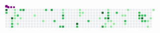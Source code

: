 <html>
    <body>
        <svg viewBox="-16 -32 880 192" width="880" height="192" xmlns="http://www.w3.org/2000/svg">
            <desc>Generated with https://github.com/Platane/snk</desc>
            <style>
                @keyframes c0 {
                    97.2% {
                        fill: var(--c4);
                    }
                    97.22%,
                    to {
                        fill: var(--ce);
                    }
                }
                @keyframes c1 {
                    61.27% {
                        fill: var(--c2);
                    }
                    61.29%,
                    to {
                        fill: var(--ce);
                    }
                }
                @keyframes c2 {
                    95.81% {
                        fill: var(--c4);
                    }
                    95.83%,
                    to {
                        fill: var(--ce);
                    }
                }
                @keyframes c3 {
                    4.73% {
                        fill: var(--c1);
                    }
                    4.75%,
                    to {
                        fill: var(--ce);
                    }
                }
                @keyframes c4 {
                    62.94% {
                        fill: var(--c2);
                    }
                    62.96%,
                    to {
                        fill: var(--ce);
                    }
                }
                @keyframes c5 {
                    63.22% {
                        fill: var(--c2);
                    }
                    63.24%,
                    to {
                        fill: var(--ce);
                    }
                }
                @keyframes c6 {
                    1.66% {
                        fill: var(--c1);
                    }
                    1.68%,
                    to {
                        fill: var(--ce);
                    }
                }
                @keyframes c7 {
                    1.94% {
                        fill: var(--c1);
                    }
                    1.96%,
                    to {
                        fill: var(--ce);
                    }
                }
                @keyframes c8 {
                    2.22% {
                        fill: var(--c1);
                    }
                    2.24%,
                    to {
                        fill: var(--ce);
                    }
                }
                @keyframes c9 {
                    2.5% {
                        fill: var(--c1);
                    }
                    2.52%,
                    to {
                        fill: var(--ce);
                    }
                }
                @keyframes ca {
                    59.88% {
                        fill: var(--c2);
                    }
                    59.9%,
                    to {
                        fill: var(--ce);
                    }
                }
                @keyframes cb {
                    3.89% {
                        fill: var(--c1);
                    }
                    3.91%,
                    to {
                        fill: var(--ce);
                    }
                }
                @keyframes cc {
                    59.04% {
                        fill: var(--c2);
                    }
                    59.06%,
                    to {
                        fill: var(--ce);
                    }
                }
                @keyframes cd {
                    3.05% {
                        fill: var(--c1);
                    }
                    3.07%,
                    to {
                        fill: var(--ce);
                    }
                }
                @keyframes ce {
                    66.01% {
                        fill: var(--c3);
                    }
                    66.03%,
                    to {
                        fill: var(--ce);
                    }
                }
                @keyframes cf {
                    8.63% {
                        fill: var(--c1);
                    }
                    8.65%,
                    to {
                        fill: var(--ce);
                    }
                }
                @keyframes cg {
                    10.02% {
                        fill: var(--c1);
                    }
                    10.04%,
                    to {
                        fill: var(--ce);
                    }
                }
                @keyframes ch {
                    55.98% {
                        fill: var(--c2);
                    }
                    56%,
                    to {
                        fill: var(--ce);
                    }
                }
                @keyframes ci {
                    68.79% {
                        fill: var(--c3);
                    }
                    68.81%,
                    to {
                        fill: var(--ce);
                    }
                }
                @keyframes cj {
                    51.8% {
                        fill: var(--c2);
                    }
                    51.82%,
                    to {
                        fill: var(--ce);
                    }
                }
                @keyframes ck {
                    52.91% {
                        fill: var(--c2);
                    }
                    52.93%,
                    to {
                        fill: var(--ce);
                    }
                }
                @keyframes cl {
                    13.08% {
                        fill: var(--c1);
                    }
                    13.1%,
                    to {
                        fill: var(--ce);
                    }
                }
                @keyframes cm {
                    12.8% {
                        fill: var(--c1);
                    }
                    12.82%,
                    to {
                        fill: var(--ce);
                    }
                }
                @keyframes cn {
                    70.46% {
                        fill: var(--c3);
                    }
                    70.48%,
                    to {
                        fill: var(--ce);
                    }
                }
                @keyframes co {
                    50.69% {
                        fill: var(--c2);
                    }
                    50.71%,
                    to {
                        fill: var(--ce);
                    }
                }
                @keyframes cp {
                    71.58% {
                        fill: var(--c3);
                    }
                    71.6%,
                    to {
                        fill: var(--ce);
                    }
                }
                @keyframes cq {
                    88.85% {
                        fill: var(--c4);
                    }
                    88.87%,
                    to {
                        fill: var(--ce);
                    }
                }
                @keyframes cr {
                    48.46% {
                        fill: var(--c2);
                    }
                    48.48%,
                    to {
                        fill: var(--ce);
                    }
                }
                @keyframes cs {
                    14.75% {
                        fill: var(--c1);
                    }
                    14.77%,
                    to {
                        fill: var(--ce);
                    }
                }
                @keyframes ct {
                    15.03% {
                        fill: var(--c1);
                    }
                    15.05%,
                    to {
                        fill: var(--ce);
                    }
                }
                @keyframes cu {
                    15.87% {
                        fill: var(--c1);
                    }
                    15.89%,
                    to {
                        fill: var(--ce);
                    }
                }
                @keyframes cv {
                    15.31% {
                        fill: var(--c1);
                    }
                    15.33%,
                    to {
                        fill: var(--ce);
                    }
                }
                @keyframes cw {
                    46.79% {
                        fill: var(--c2);
                    }
                    46.81%,
                    to {
                        fill: var(--ce);
                    }
                }
                @keyframes cx {
                    18.1% {
                        fill: var(--c1);
                    }
                    18.12%,
                    to {
                        fill: var(--ce);
                    }
                }
                @keyframes cy {
                    85.23% {
                        fill: var(--c4);
                    }
                    85.25%,
                    to {
                        fill: var(--ce);
                    }
                }
                @keyframes cz {
                    75.48% {
                        fill: var(--c3);
                    }
                    75.5%,
                    to {
                        fill: var(--ce);
                    }
                }
                @keyframes c10 {
                    44.84% {
                        fill: var(--c2);
                    }
                    44.86%,
                    to {
                        fill: var(--ce);
                    }
                }
                @keyframes c11 {
                    21.44% {
                        fill: var(--c1);
                    }
                    21.46%,
                    to {
                        fill: var(--ce);
                    }
                }
                @keyframes c12 {
                    21.16% {
                        fill: var(--c1);
                    }
                    21.18%,
                    to {
                        fill: var(--ce);
                    }
                }
                @keyframes c13 {
                    28.12% {
                        fill: var(--c1);
                    }
                    28.14%,
                    to {
                        fill: var(--ce);
                    }
                }
                @keyframes c14 {
                    44% {
                        fill: var(--c2);
                    }
                    44.02%,
                    to {
                        fill: var(--ce);
                    }
                }
                @keyframes c15 {
                    44.28% {
                        fill: var(--c2);
                    }
                    44.3%,
                    to {
                        fill: var(--ce);
                    }
                }
                @keyframes c16 {
                    84.11% {
                        fill: var(--c4);
                    }
                    84.13%,
                    to {
                        fill: var(--ce);
                    }
                }
                @keyframes c17 {
                    19.21% {
                        fill: var(--c1);
                    }
                    19.23%,
                    to {
                        fill: var(--ce);
                    }
                }
                @keyframes c18 {
                    19.49% {
                        fill: var(--c1);
                    }
                    19.51%,
                    to {
                        fill: var(--ce);
                    }
                }
                @keyframes c19 {
                    20.6% {
                        fill: var(--c1);
                    }
                    20.62%,
                    to {
                        fill: var(--ce);
                    }
                }
                @keyframes c1a {
                    20.05% {
                        fill: var(--c1);
                    }
                    20.07%,
                    to {
                        fill: var(--ce);
                    }
                }
                @keyframes c1b {
                    43.17% {
                        fill: var(--c2);
                    }
                    43.19%,
                    to {
                        fill: var(--ce);
                    }
                }
                @keyframes c1c {
                    25.06% {
                        fill: var(--c1);
                    }
                    25.08%,
                    to {
                        fill: var(--ce);
                    }
                }
                @keyframes c1d {
                    24.78% {
                        fill: var(--c1);
                    }
                    24.8%,
                    to {
                        fill: var(--ce);
                    }
                }
                @keyframes c1e {
                    41.49% {
                        fill: var(--c2);
                    }
                    41.51%,
                    to {
                        fill: var(--ce);
                    }
                }
                @keyframes c1f {
                    23.39% {
                        fill: var(--c1);
                    }
                    23.41%,
                    to {
                        fill: var(--ce);
                    }
                }
                @keyframes c1g {
                    26.17% {
                        fill: var(--c1);
                    }
                    26.19%,
                    to {
                        fill: var(--ce);
                    }
                }
                @keyframes c1h {
                    38.15% {
                        fill: var(--c2);
                    }
                    38.17%,
                    to {
                        fill: var(--ce);
                    }
                }
                @keyframes c1i {
                    80.21% {
                        fill: var(--c3);
                    }
                    80.23%,
                    to {
                        fill: var(--ce);
                    }
                }
                @keyframes c1j {
                    37.04% {
                        fill: var(--c2);
                    }
                    37.06%,
                    to {
                        fill: var(--ce);
                    }
                }
                @keyframes c1k {
                    38.71% {
                        fill: var(--c2);
                    }
                    38.73%,
                    to {
                        fill: var(--ce);
                    }
                }
                @keyframes c1l {
                    80.77% {
                        fill: var(--c4);
                    }
                    80.79%,
                    to {
                        fill: var(--ce);
                    }
                }
                @keyframes c1m {
                    36.48% {
                        fill: var(--c2);
                    }
                    36.5%,
                    to {
                        fill: var(--ce);
                    }
                }
                @keyframes c1n {
                    38.99% {
                        fill: var(--c2);
                    }
                    39.01%,
                    to {
                        fill: var(--ce);
                    }
                }
                @keyframes c1o {
                    36.2% {
                        fill: var(--c2);
                    }
                    36.22%,
                    to {
                        fill: var(--ce);
                    }
                }
                @keyframes c1p {
                    34.81% {
                        fill: var(--c1);
                    }
                    34.83%,
                    to {
                        fill: var(--ce);
                    }
                }
                @keyframes c1q {
                    35.37% {
                        fill: var(--c1);
                    }
                    35.39%,
                    to {
                        fill: var(--ce);
                    }
                }
                @keyframes c1r {
                    34.25% {
                        fill: var(--c1);
                    }
                    34.27%,
                    to {
                        fill: var(--ce);
                    }
                }
                @keyframes c1s {
                    33.14% {
                        fill: var(--c1);
                    }
                    33.16%,
                    to {
                        fill: var(--ce);
                    }
                }
                @keyframes u0 {
                    1.66% {
                        transform: scale(0, 1);
                    }
                    1.68%,
                    1.94% {
                        transform: scale(0.03, 1);
                    }
                    1.96%,
                    2.22% {
                        transform: scale(0.06, 1);
                    }
                    2.24%,
                    2.5% {
                        transform: scale(0.1, 1);
                    }
                    2.52%,
                    3.05% {
                        transform: scale(0.13, 1);
                    }
                    3.07%,
                    3.89% {
                        transform: scale(0.16, 1);
                    }
                    3.91%,
                    4.73% {
                        transform: scale(0.19, 1);
                    }
                    4.75%,
                    8.63% {
                        transform: scale(0.23, 1);
                    }
                    10.02%,
                    8.65% {
                        transform: scale(0.26, 1);
                    }
                    10.04%,
                    12.8% {
                        transform: scale(0.29, 1);
                    }
                    12.82%,
                    13.08% {
                        transform: scale(0.32, 1);
                    }
                    13.1%,
                    14.75% {
                        transform: scale(0.35, 1);
                    }
                    14.77%,
                    15.03% {
                        transform: scale(0.39, 1);
                    }
                    15.05%,
                    15.31% {
                        transform: scale(0.42, 1);
                    }
                    15.33%,
                    15.87% {
                        transform: scale(0.45, 1);
                    }
                    15.89%,
                    18.1% {
                        transform: scale(0.48, 1);
                    }
                    18.12%,
                    19.21% {
                        transform: scale(0.52, 1);
                    }
                    19.23%,
                    19.49% {
                        transform: scale(0.55, 1);
                    }
                    19.51%,
                    20.05% {
                        transform: scale(0.58, 1);
                    }
                    20.07%,
                    20.6% {
                        transform: scale(0.61, 1);
                    }
                    20.62%,
                    21.16% {
                        transform: scale(0.65, 1);
                    }
                    21.18%,
                    21.44% {
                        transform: scale(0.68, 1);
                    }
                    21.46%,
                    23.39% {
                        transform: scale(0.71, 1);
                    }
                    23.41%,
                    24.78% {
                        transform: scale(0.74, 1);
                    }
                    24.8%,
                    25.06% {
                        transform: scale(0.77, 1);
                    }
                    25.08%,
                    26.17% {
                        transform: scale(0.81, 1);
                    }
                    26.19%,
                    28.12% {
                        transform: scale(0.84, 1);
                    }
                    28.14%,
                    33.14% {
                        transform: scale(0.87, 1);
                    }
                    33.16%,
                    34.25% {
                        transform: scale(0.9, 1);
                    }
                    34.27%,
                    34.81% {
                        transform: scale(0.94, 1);
                    }
                    34.83%,
                    35.37% {
                        transform: scale(0.97, 1);
                    }
                    35.39%,
                    to {
                        transform: scale(1, 1);
                    }
                }
                @keyframes u1 {
                    36.2% {
                        transform: scale(0, 1);
                    }
                    36.22%,
                    36.48% {
                        transform: scale(0.05, 1);
                    }
                    36.5%,
                    37.04% {
                        transform: scale(0.09, 1);
                    }
                    37.06%,
                    38.15% {
                        transform: scale(0.14, 1);
                    }
                    38.17%,
                    38.71% {
                        transform: scale(0.18, 1);
                    }
                    38.73%,
                    38.99% {
                        transform: scale(0.23, 1);
                    }
                    39.01%,
                    41.49% {
                        transform: scale(0.27, 1);
                    }
                    41.51%,
                    43.17% {
                        transform: scale(0.32, 1);
                    }
                    43.19%,
                    44% {
                        transform: scale(0.36, 1);
                    }
                    44.02%,
                    44.28% {
                        transform: scale(0.41, 1);
                    }
                    44.3%,
                    44.84% {
                        transform: scale(0.45, 1);
                    }
                    44.86%,
                    46.79% {
                        transform: scale(0.5, 1);
                    }
                    46.81%,
                    48.46% {
                        transform: scale(0.55, 1);
                    }
                    48.48%,
                    50.69% {
                        transform: scale(0.59, 1);
                    }
                    50.71%,
                    51.8% {
                        transform: scale(0.64, 1);
                    }
                    51.82%,
                    52.91% {
                        transform: scale(0.68, 1);
                    }
                    52.93%,
                    55.98% {
                        transform: scale(0.73, 1);
                    }
                    56%,
                    59.04% {
                        transform: scale(0.77, 1);
                    }
                    59.06%,
                    59.88% {
                        transform: scale(0.82, 1);
                    }
                    59.9%,
                    61.27% {
                        transform: scale(0.86, 1);
                    }
                    61.29%,
                    62.94% {
                        transform: scale(0.91, 1);
                    }
                    62.96%,
                    63.22% {
                        transform: scale(0.95, 1);
                    }
                    63.24%,
                    to {
                        transform: scale(1, 1);
                    }
                }
                @keyframes u2 {
                    66.01% {
                        transform: scale(0, 1);
                    }
                    66.03%,
                    68.79% {
                        transform: scale(0.17, 1);
                    }
                    68.81%,
                    70.46% {
                        transform: scale(0.33, 1);
                    }
                    70.48%,
                    71.58% {
                        transform: scale(0.5, 1);
                    }
                    71.6%,
                    75.48% {
                        transform: scale(0.67, 1);
                    }
                    75.5%,
                    80.21% {
                        transform: scale(0.83, 1);
                    }
                    80.23%,
                    to {
                        transform: scale(1, 1);
                    }
                }
                @keyframes u3 {
                    80.77% {
                        transform: scale(0, 1);
                    }
                    80.79%,
                    84.11% {
                        transform: scale(0.17, 1);
                    }
                    84.13%,
                    85.23% {
                        transform: scale(0.33, 1);
                    }
                    85.25%,
                    88.85% {
                        transform: scale(0.5, 1);
                    }
                    88.87%,
                    95.81% {
                        transform: scale(0.67, 1);
                    }
                    95.83%,
                    97.2% {
                        transform: scale(0.83, 1);
                    }
                    97.22%,
                    to {
                        transform: scale(1, 1);
                    }
                }
                @keyframes s0 {
                    0%,
                    99.72% {
                        transform: translate(0, -16px);
                    }
                    .28% {
                        transform: translate(0, -32px);
                    }
                    1.11% {
                        transform: translate(48px, -32px);
                    }
                    2.51% {
                        transform: translate(48px, 48px);
                    }
                    3.06% {
                        transform: translate(80px, 48px);
                    }
                    3.34% {
                        transform: translate(80px, 64px);
                    }
                    3.62% {
                        transform: translate(64px, 64px);
                    }
                    3.9% {
                        transform: translate(64px, 80px);
                    }
                    4.18% {
                        transform: translate(48px, 80px);
                    }
                    4.46% {
                        transform: translate(48px, 64px);
                    }
                    5.01%,
                    62.4% {
                        transform: translate(16px, 64px);
                    }
                    5.57%,
                    61.84% {
                        transform: translate(16px, 32px);
                    }
                    6.13%,
                    60.17% {
                        transform: translate(48px, 32px);
                    }
                    6.41%,
                    60.45% {
                        transform: translate(48px, 16px);
                    }
                    8.36% {
                        transform: translate(160px, 16px);
                    }
                    8.64% {
                        transform: translate(160px, 32px);
                    }
                    9.47% {
                        transform: translate(208px, 32px);
                    }
                    10.03% {
                        transform: translate(208px, 64px);
                    }
                    10.86% {
                        transform: translate(256px, 64px);
                    }
                    11.14% {
                        transform: translate(256px, 48px);
                    }
                    11.98% {
                        transform: translate(304px, 48px);
                    }
                    12.53% {
                        transform: translate(304px, 16px);
                    }
                    12.81% {
                        transform: translate(320px, 16px);
                    }
                    13.09%,
                    69.92% {
                        transform: translate(320px, 0);
                    }
                    14.76% {
                        transform: translate(416px, 0);
                    }
                    15.04% {
                        transform: translate(416px, 16px);
                    }
                    15.32% {
                        transform: translate(432px, 16px);
                    }
                    15.6% {
                        transform: translate(432px, 32px);
                    }
                    15.88% {
                        transform: translate(416px, 32px);
                    }
                    16.16% {
                        transform: translate(416px, 48px);
                    }
                    18.38% {
                        transform: translate(544px, 48px);
                    }
                    18.66% {
                        transform: translate(544px, 64px);
                    }
                    19.78% {
                        transform: translate(608px, 64px);
                    }
                    20.06% {
                        transform: translate(608px, 80px);
                    }
                    20.33% {
                        transform: translate(592px, 80px);
                    }
                    20.61% {
                        transform: translate(592px, 96px);
                    }
                    21.17% {
                        transform: translate(560px, 96px);
                    }
                    21.45% {
                        transform: translate(560px, 80px);
                    }
                    23.68% {
                        transform: translate(688px, 80px);
                    }
                    24.51% {
                        transform: translate(688px, 32px);
                    }
                    25.07% {
                        transform: translate(656px, 32px);
                    }
                    25.35% {
                        transform: translate(656px, 16px);
                    }
                    25.91% {
                        transform: translate(688px, 16px);
                    }
                    26.18% {
                        transform: translate(688px, 0);
                    }
                    28.13% {
                        transform: translate(576px, 0);
                    }
                    28.41% {
                        transform: translate(576px, -16px);
                    }
                    32.87% {
                        transform: translate(832px, -16px);
                    }
                    33.15% {
                        transform: translate(832px, 0);
                    }
                    33.43% {
                        transform: translate(816px, 0);
                    }
                    34.26% {
                        transform: translate(816px, 48px);
                    }
                    34.54% {
                        transform: translate(800px, 48px);
                    }
                    35.38% {
                        transform: translate(800px, 96px);
                    }
                    35.65% {
                        transform: translate(784px, 96px);
                    }
                    36.21%,
                    39.55% {
                        transform: translate(784px, 64px);
                    }
                    36.77% {
                        transform: translate(752px, 64px);
                    }
                    37.05% {
                        transform: translate(752px, 48px);
                    }
                    37.33% {
                        transform: translate(736px, 48px);
                    }
                    37.88% {
                        transform: translate(736px, 16px);
                    }
                    38.44% {
                        transform: translate(768px, 16px);
                    }
                    38.72%,
                    80.5% {
                        transform: translate(768px, 32px);
                    }
                    39% {
                        transform: translate(784px, 32px);
                    }
                    41.5% {
                        transform: translate(672px, 64px);
                    }
                    42.34% {
                        transform: translate(672px, 16px);
                    }
                    44.01%,
                    84.68% {
                        transform: translate(576px, 16px);
                    }
                    44.29% {
                        transform: translate(576px, 32px);
                    }
                    44.57% {
                        transform: translate(560px, 32px);
                    }
                    44.85% {
                        transform: translate(560px, 48px);
                    }
                    46.52% {
                        transform: translate(464px, 48px);
                    }
                    46.8% {
                        transform: translate(464px, 64px);
                    }
                    47.63% {
                        transform: translate(416px, 64px);
                    }
                    48.19% {
                        transform: translate(416px, 96px);
                    }
                    48.75% {
                        transform: translate(384px, 96px);
                    }
                    49.58%,
                    89.69% {
                        transform: translate(384px, 48px);
                    }
                    51.53% {
                        transform: translate(272px, 48px);
                    }
                    51.81% {
                        transform: translate(272px, 64px);
                    }
                    52.37% {
                        transform: translate(304px, 64px);
                    }
                    52.92% {
                        transform: translate(304px, 96px);
                    }
                    53.2% {
                        transform: translate(288px, 96px);
                    }
                    54.6% {
                        transform: translate(288px, 16px);
                    }
                    55.43% {
                        transform: translate(240px, 16px);
                    }
                    55.71% {
                        transform: translate(240px, 0);
                    }
                    55.99% {
                        transform: translate(224px, 0);
                    }
                    56.27% {
                        transform: translate(224px, -16px);
                    }
                    58.77% {
                        transform: translate(80px, -16px);
                    }
                    59.05% {
                        transform: translate(80px, 0);
                    }
                    59.33% {
                        transform: translate(64px, 0);
                    }
                    59.89% {
                        transform: translate(64px, 32px);
                    }
                    61.28%,
                    97.49% {
                        transform: translate(0, 16px);
                    }
                    61.56% {
                        transform: translate(0, 32px);
                    }
                    62.67% {
                        transform: translate(32px, 64px);
                    }
                    63.23% {
                        transform: translate(32px, 96px);
                    }
                    64.35% {
                        transform: translate(96px, 96px);
                    }
                    66.02% {
                        transform: translate(96px, 0);
                    }
                    71.59% {
                        transform: translate(320px, 96px);
                    }
                    79.11% {
                        transform: translate(752px, 96px);
                    }
                    80.22% {
                        transform: translate(752px, 32px);
                    }
                    80.78% {
                        transform: translate(768px, 48px);
                    }
                    84.12% {
                        transform: translate(576px, 48px);
                    }
                    87.74% {
                        transform: translate(400px, 16px);
                    }
                    88.86% {
                        transform: translate(400px, 80px);
                    }
                    89.14% {
                        transform: translate(384px, 80px);
                    }
                    95.82% {
                        transform: translate(32px, 48px);
                    }
                    96.66% {
                        transform: translate(32px, 0);
                    }
                    97.21% {
                        transform: translate(0, 0);
                    }
                    97.77% {
                        transform: translate(16px, 16px);
                    }
                    98.05% {
                        transform: translate(16px, 0);
                    }
                    98.61% {
                        transform: translate(48px, 0);
                    }
                    98.89% {
                        transform: translate(48px, -16px);
                    }
                }
                @keyframes s1 {
                    0%,
                    99.72% {
                        transform: translate(16px, -16px);
                    }
                    .28% {
                        transform: translate(0, -16px);
                    }
                    .56% {
                        transform: translate(0, -32px);
                    }
                    1.39% {
                        transform: translate(48px, -32px);
                    }
                    2.79% {
                        transform: translate(48px, 48px);
                    }
                    3.34% {
                        transform: translate(80px, 48px);
                    }
                    3.62% {
                        transform: translate(80px, 64px);
                    }
                    3.9% {
                        transform: translate(64px, 64px);
                    }
                    4.18% {
                        transform: translate(64px, 80px);
                    }
                    4.46% {
                        transform: translate(48px, 80px);
                    }
                    4.74% {
                        transform: translate(48px, 64px);
                    }
                    5.29%,
                    62.67% {
                        transform: translate(16px, 64px);
                    }
                    5.85%,
                    62.12% {
                        transform: translate(16px, 32px);
                    }
                    6.41%,
                    60.45% {
                        transform: translate(48px, 32px);
                    }
                    6.69%,
                    60.72% {
                        transform: translate(48px, 16px);
                    }
                    8.64% {
                        transform: translate(160px, 16px);
                    }
                    8.91% {
                        transform: translate(160px, 32px);
                    }
                    9.75% {
                        transform: translate(208px, 32px);
                    }
                    10.31% {
                        transform: translate(208px, 64px);
                    }
                    11.14% {
                        transform: translate(256px, 64px);
                    }
                    11.42% {
                        transform: translate(256px, 48px);
                    }
                    12.26% {
                        transform: translate(304px, 48px);
                    }
                    12.81% {
                        transform: translate(304px, 16px);
                    }
                    13.09% {
                        transform: translate(320px, 16px);
                    }
                    13.37%,
                    70.19% {
                        transform: translate(320px, 0);
                    }
                    15.04% {
                        transform: translate(416px, 0);
                    }
                    15.32% {
                        transform: translate(416px, 16px);
                    }
                    15.6% {
                        transform: translate(432px, 16px);
                    }
                    15.88% {
                        transform: translate(432px, 32px);
                    }
                    16.16% {
                        transform: translate(416px, 32px);
                    }
                    16.43% {
                        transform: translate(416px, 48px);
                    }
                    18.66% {
                        transform: translate(544px, 48px);
                    }
                    18.94% {
                        transform: translate(544px, 64px);
                    }
                    20.06% {
                        transform: translate(608px, 64px);
                    }
                    20.33% {
                        transform: translate(608px, 80px);
                    }
                    20.61% {
                        transform: translate(592px, 80px);
                    }
                    20.89% {
                        transform: translate(592px, 96px);
                    }
                    21.45% {
                        transform: translate(560px, 96px);
                    }
                    21.73% {
                        transform: translate(560px, 80px);
                    }
                    23.96% {
                        transform: translate(688px, 80px);
                    }
                    24.79% {
                        transform: translate(688px, 32px);
                    }
                    25.35% {
                        transform: translate(656px, 32px);
                    }
                    25.63% {
                        transform: translate(656px, 16px);
                    }
                    26.18% {
                        transform: translate(688px, 16px);
                    }
                    26.46% {
                        transform: translate(688px, 0);
                    }
                    28.41% {
                        transform: translate(576px, 0);
                    }
                    28.69% {
                        transform: translate(576px, -16px);
                    }
                    33.15% {
                        transform: translate(832px, -16px);
                    }
                    33.43% {
                        transform: translate(832px, 0);
                    }
                    33.7% {
                        transform: translate(816px, 0);
                    }
                    34.54% {
                        transform: translate(816px, 48px);
                    }
                    34.82% {
                        transform: translate(800px, 48px);
                    }
                    35.65% {
                        transform: translate(800px, 96px);
                    }
                    35.93% {
                        transform: translate(784px, 96px);
                    }
                    36.49%,
                    39.83% {
                        transform: translate(784px, 64px);
                    }
                    37.05% {
                        transform: translate(752px, 64px);
                    }
                    37.33% {
                        transform: translate(752px, 48px);
                    }
                    37.6% {
                        transform: translate(736px, 48px);
                    }
                    38.16% {
                        transform: translate(736px, 16px);
                    }
                    38.72% {
                        transform: translate(768px, 16px);
                    }
                    39%,
                    80.78% {
                        transform: translate(768px, 32px);
                    }
                    39.28% {
                        transform: translate(784px, 32px);
                    }
                    41.78% {
                        transform: translate(672px, 64px);
                    }
                    42.62% {
                        transform: translate(672px, 16px);
                    }
                    44.29%,
                    84.96% {
                        transform: translate(576px, 16px);
                    }
                    44.57% {
                        transform: translate(576px, 32px);
                    }
                    44.85% {
                        transform: translate(560px, 32px);
                    }
                    45.13% {
                        transform: translate(560px, 48px);
                    }
                    46.8% {
                        transform: translate(464px, 48px);
                    }
                    47.08% {
                        transform: translate(464px, 64px);
                    }
                    47.91% {
                        transform: translate(416px, 64px);
                    }
                    48.47% {
                        transform: translate(416px, 96px);
                    }
                    49.03% {
                        transform: translate(384px, 96px);
                    }
                    49.86%,
                    89.97% {
                        transform: translate(384px, 48px);
                    }
                    51.81% {
                        transform: translate(272px, 48px);
                    }
                    52.09% {
                        transform: translate(272px, 64px);
                    }
                    52.65% {
                        transform: translate(304px, 64px);
                    }
                    53.2% {
                        transform: translate(304px, 96px);
                    }
                    53.48% {
                        transform: translate(288px, 96px);
                    }
                    54.87% {
                        transform: translate(288px, 16px);
                    }
                    55.71% {
                        transform: translate(240px, 16px);
                    }
                    55.99% {
                        transform: translate(240px, 0);
                    }
                    56.27% {
                        transform: translate(224px, 0);
                    }
                    56.55% {
                        transform: translate(224px, -16px);
                    }
                    59.05% {
                        transform: translate(80px, -16px);
                    }
                    59.33% {
                        transform: translate(80px, 0);
                    }
                    59.61% {
                        transform: translate(64px, 0);
                    }
                    60.17% {
                        transform: translate(64px, 32px);
                    }
                    61.56%,
                    97.77% {
                        transform: translate(0, 16px);
                    }
                    61.84% {
                        transform: translate(0, 32px);
                    }
                    62.95% {
                        transform: translate(32px, 64px);
                    }
                    63.51% {
                        transform: translate(32px, 96px);
                    }
                    64.62% {
                        transform: translate(96px, 96px);
                    }
                    66.3% {
                        transform: translate(96px, 0);
                    }
                    71.87% {
                        transform: translate(320px, 96px);
                    }
                    79.39% {
                        transform: translate(752px, 96px);
                    }
                    80.5% {
                        transform: translate(752px, 32px);
                    }
                    81.06% {
                        transform: translate(768px, 48px);
                    }
                    84.4% {
                        transform: translate(576px, 48px);
                    }
                    88.02% {
                        transform: translate(400px, 16px);
                    }
                    89.14% {
                        transform: translate(400px, 80px);
                    }
                    89.42% {
                        transform: translate(384px, 80px);
                    }
                    96.1% {
                        transform: translate(32px, 48px);
                    }
                    96.94% {
                        transform: translate(32px, 0);
                    }
                    97.49% {
                        transform: translate(0, 0);
                    }
                    98.05% {
                        transform: translate(16px, 16px);
                    }
                    98.33% {
                        transform: translate(16px, 0);
                    }
                    98.89% {
                        transform: translate(48px, 0);
                    }
                    99.16% {
                        transform: translate(48px, -16px);
                    }
                }
                @keyframes s2 {
                    0%,
                    99.72% {
                        transform: translate(32px, -16px);
                    }
                    .56% {
                        transform: translate(0, -16px);
                    }
                    .84% {
                        transform: translate(0, -32px);
                    }
                    1.67% {
                        transform: translate(48px, -32px);
                    }
                    3.06% {
                        transform: translate(48px, 48px);
                    }
                    3.62% {
                        transform: translate(80px, 48px);
                    }
                    3.9% {
                        transform: translate(80px, 64px);
                    }
                    4.18% {
                        transform: translate(64px, 64px);
                    }
                    4.46% {
                        transform: translate(64px, 80px);
                    }
                    4.74% {
                        transform: translate(48px, 80px);
                    }
                    5.01% {
                        transform: translate(48px, 64px);
                    }
                    5.57%,
                    62.95% {
                        transform: translate(16px, 64px);
                    }
                    6.13%,
                    62.4% {
                        transform: translate(16px, 32px);
                    }
                    6.69%,
                    60.72% {
                        transform: translate(48px, 32px);
                    }
                    6.96%,
                    61% {
                        transform: translate(48px, 16px);
                    }
                    8.91% {
                        transform: translate(160px, 16px);
                    }
                    9.19% {
                        transform: translate(160px, 32px);
                    }
                    10.03% {
                        transform: translate(208px, 32px);
                    }
                    10.58% {
                        transform: translate(208px, 64px);
                    }
                    11.42% {
                        transform: translate(256px, 64px);
                    }
                    11.7% {
                        transform: translate(256px, 48px);
                    }
                    12.53% {
                        transform: translate(304px, 48px);
                    }
                    13.09% {
                        transform: translate(304px, 16px);
                    }
                    13.37% {
                        transform: translate(320px, 16px);
                    }
                    13.65%,
                    70.47% {
                        transform: translate(320px, 0);
                    }
                    15.32% {
                        transform: translate(416px, 0);
                    }
                    15.6% {
                        transform: translate(416px, 16px);
                    }
                    15.88% {
                        transform: translate(432px, 16px);
                    }
                    16.16% {
                        transform: translate(432px, 32px);
                    }
                    16.43% {
                        transform: translate(416px, 32px);
                    }
                    16.71% {
                        transform: translate(416px, 48px);
                    }
                    18.94% {
                        transform: translate(544px, 48px);
                    }
                    19.22% {
                        transform: translate(544px, 64px);
                    }
                    20.33% {
                        transform: translate(608px, 64px);
                    }
                    20.61% {
                        transform: translate(608px, 80px);
                    }
                    20.89% {
                        transform: translate(592px, 80px);
                    }
                    21.17% {
                        transform: translate(592px, 96px);
                    }
                    21.73% {
                        transform: translate(560px, 96px);
                    }
                    22.01% {
                        transform: translate(560px, 80px);
                    }
                    24.23% {
                        transform: translate(688px, 80px);
                    }
                    25.07% {
                        transform: translate(688px, 32px);
                    }
                    25.63% {
                        transform: translate(656px, 32px);
                    }
                    25.91% {
                        transform: translate(656px, 16px);
                    }
                    26.46% {
                        transform: translate(688px, 16px);
                    }
                    26.74% {
                        transform: translate(688px, 0);
                    }
                    28.69% {
                        transform: translate(576px, 0);
                    }
                    28.97% {
                        transform: translate(576px, -16px);
                    }
                    33.43% {
                        transform: translate(832px, -16px);
                    }
                    33.7% {
                        transform: translate(832px, 0);
                    }
                    33.98% {
                        transform: translate(816px, 0);
                    }
                    34.82% {
                        transform: translate(816px, 48px);
                    }
                    35.1% {
                        transform: translate(800px, 48px);
                    }
                    35.93% {
                        transform: translate(800px, 96px);
                    }
                    36.21% {
                        transform: translate(784px, 96px);
                    }
                    36.77%,
                    40.11% {
                        transform: translate(784px, 64px);
                    }
                    37.33% {
                        transform: translate(752px, 64px);
                    }
                    37.6% {
                        transform: translate(752px, 48px);
                    }
                    37.88% {
                        transform: translate(736px, 48px);
                    }
                    38.44% {
                        transform: translate(736px, 16px);
                    }
                    39% {
                        transform: translate(768px, 16px);
                    }
                    39.28%,
                    81.06% {
                        transform: translate(768px, 32px);
                    }
                    39.55% {
                        transform: translate(784px, 32px);
                    }
                    42.06% {
                        transform: translate(672px, 64px);
                    }
                    42.9% {
                        transform: translate(672px, 16px);
                    }
                    44.57%,
                    85.24% {
                        transform: translate(576px, 16px);
                    }
                    44.85% {
                        transform: translate(576px, 32px);
                    }
                    45.13% {
                        transform: translate(560px, 32px);
                    }
                    45.4% {
                        transform: translate(560px, 48px);
                    }
                    47.08% {
                        transform: translate(464px, 48px);
                    }
                    47.35% {
                        transform: translate(464px, 64px);
                    }
                    48.19% {
                        transform: translate(416px, 64px);
                    }
                    48.75% {
                        transform: translate(416px, 96px);
                    }
                    49.3% {
                        transform: translate(384px, 96px);
                    }
                    50.14%,
                    90.25% {
                        transform: translate(384px, 48px);
                    }
                    52.09% {
                        transform: translate(272px, 48px);
                    }
                    52.37% {
                        transform: translate(272px, 64px);
                    }
                    52.92% {
                        transform: translate(304px, 64px);
                    }
                    53.48% {
                        transform: translate(304px, 96px);
                    }
                    53.76% {
                        transform: translate(288px, 96px);
                    }
                    55.15% {
                        transform: translate(288px, 16px);
                    }
                    55.99% {
                        transform: translate(240px, 16px);
                    }
                    56.27% {
                        transform: translate(240px, 0);
                    }
                    56.55% {
                        transform: translate(224px, 0);
                    }
                    56.82% {
                        transform: translate(224px, -16px);
                    }
                    59.33% {
                        transform: translate(80px, -16px);
                    }
                    59.61% {
                        transform: translate(80px, 0);
                    }
                    59.89% {
                        transform: translate(64px, 0);
                    }
                    60.45% {
                        transform: translate(64px, 32px);
                    }
                    61.84%,
                    98.05% {
                        transform: translate(0, 16px);
                    }
                    62.12% {
                        transform: translate(0, 32px);
                    }
                    63.23% {
                        transform: translate(32px, 64px);
                    }
                    63.79% {
                        transform: translate(32px, 96px);
                    }
                    64.9% {
                        transform: translate(96px, 96px);
                    }
                    66.57% {
                        transform: translate(96px, 0);
                    }
                    72.14% {
                        transform: translate(320px, 96px);
                    }
                    79.67% {
                        transform: translate(752px, 96px);
                    }
                    80.78% {
                        transform: translate(752px, 32px);
                    }
                    81.34% {
                        transform: translate(768px, 48px);
                    }
                    84.68% {
                        transform: translate(576px, 48px);
                    }
                    88.3% {
                        transform: translate(400px, 16px);
                    }
                    89.42% {
                        transform: translate(400px, 80px);
                    }
                    89.69% {
                        transform: translate(384px, 80px);
                    }
                    96.38% {
                        transform: translate(32px, 48px);
                    }
                    97.21% {
                        transform: translate(32px, 0);
                    }
                    97.77% {
                        transform: translate(0, 0);
                    }
                    98.33% {
                        transform: translate(16px, 16px);
                    }
                    98.61% {
                        transform: translate(16px, 0);
                    }
                    99.16% {
                        transform: translate(48px, 0);
                    }
                    99.44% {
                        transform: translate(48px, -16px);
                    }
                }
                @keyframes s3 {
                    0%,
                    99.72% {
                        transform: translate(48px, -16px);
                    }
                    .84% {
                        transform: translate(0, -16px);
                    }
                    1.11% {
                        transform: translate(0, -32px);
                    }
                    1.95% {
                        transform: translate(48px, -32px);
                    }
                    3.34% {
                        transform: translate(48px, 48px);
                    }
                    3.9% {
                        transform: translate(80px, 48px);
                    }
                    4.18% {
                        transform: translate(80px, 64px);
                    }
                    4.46% {
                        transform: translate(64px, 64px);
                    }
                    4.74% {
                        transform: translate(64px, 80px);
                    }
                    5.01% {
                        transform: translate(48px, 80px);
                    }
                    5.29% {
                        transform: translate(48px, 64px);
                    }
                    5.85%,
                    63.23% {
                        transform: translate(16px, 64px);
                    }
                    6.41%,
                    62.67% {
                        transform: translate(16px, 32px);
                    }
                    6.96%,
                    61% {
                        transform: translate(48px, 32px);
                    }
                    61.28%,
                    7.24% {
                        transform: translate(48px, 16px);
                    }
                    9.19% {
                        transform: translate(160px, 16px);
                    }
                    9.47% {
                        transform: translate(160px, 32px);
                    }
                    10.31% {
                        transform: translate(208px, 32px);
                    }
                    10.86% {
                        transform: translate(208px, 64px);
                    }
                    11.7% {
                        transform: translate(256px, 64px);
                    }
                    11.98% {
                        transform: translate(256px, 48px);
                    }
                    12.81% {
                        transform: translate(304px, 48px);
                    }
                    13.37% {
                        transform: translate(304px, 16px);
                    }
                    13.65% {
                        transform: translate(320px, 16px);
                    }
                    13.93%,
                    70.75% {
                        transform: translate(320px, 0);
                    }
                    15.6% {
                        transform: translate(416px, 0);
                    }
                    15.88% {
                        transform: translate(416px, 16px);
                    }
                    16.16% {
                        transform: translate(432px, 16px);
                    }
                    16.43% {
                        transform: translate(432px, 32px);
                    }
                    16.71% {
                        transform: translate(416px, 32px);
                    }
                    16.99% {
                        transform: translate(416px, 48px);
                    }
                    19.22% {
                        transform: translate(544px, 48px);
                    }
                    19.5% {
                        transform: translate(544px, 64px);
                    }
                    20.61% {
                        transform: translate(608px, 64px);
                    }
                    20.89% {
                        transform: translate(608px, 80px);
                    }
                    21.17% {
                        transform: translate(592px, 80px);
                    }
                    21.45% {
                        transform: translate(592px, 96px);
                    }
                    22.01% {
                        transform: translate(560px, 96px);
                    }
                    22.28% {
                        transform: translate(560px, 80px);
                    }
                    24.51% {
                        transform: translate(688px, 80px);
                    }
                    25.35% {
                        transform: translate(688px, 32px);
                    }
                    25.91% {
                        transform: translate(656px, 32px);
                    }
                    26.18% {
                        transform: translate(656px, 16px);
                    }
                    26.74% {
                        transform: translate(688px, 16px);
                    }
                    27.02% {
                        transform: translate(688px, 0);
                    }
                    28.97% {
                        transform: translate(576px, 0);
                    }
                    29.25% {
                        transform: translate(576px, -16px);
                    }
                    33.7% {
                        transform: translate(832px, -16px);
                    }
                    33.98% {
                        transform: translate(832px, 0);
                    }
                    34.26% {
                        transform: translate(816px, 0);
                    }
                    35.1% {
                        transform: translate(816px, 48px);
                    }
                    35.38% {
                        transform: translate(800px, 48px);
                    }
                    36.21% {
                        transform: translate(800px, 96px);
                    }
                    36.49% {
                        transform: translate(784px, 96px);
                    }
                    37.05%,
                    40.39% {
                        transform: translate(784px, 64px);
                    }
                    37.6% {
                        transform: translate(752px, 64px);
                    }
                    37.88% {
                        transform: translate(752px, 48px);
                    }
                    38.16% {
                        transform: translate(736px, 48px);
                    }
                    38.72% {
                        transform: translate(736px, 16px);
                    }
                    39.28% {
                        transform: translate(768px, 16px);
                    }
                    39.55%,
                    81.34% {
                        transform: translate(768px, 32px);
                    }
                    39.83% {
                        transform: translate(784px, 32px);
                    }
                    42.34% {
                        transform: translate(672px, 64px);
                    }
                    43.18% {
                        transform: translate(672px, 16px);
                    }
                    44.85%,
                    85.52% {
                        transform: translate(576px, 16px);
                    }
                    45.13% {
                        transform: translate(576px, 32px);
                    }
                    45.4% {
                        transform: translate(560px, 32px);
                    }
                    45.68% {
                        transform: translate(560px, 48px);
                    }
                    47.35% {
                        transform: translate(464px, 48px);
                    }
                    47.63% {
                        transform: translate(464px, 64px);
                    }
                    48.47% {
                        transform: translate(416px, 64px);
                    }
                    49.03% {
                        transform: translate(416px, 96px);
                    }
                    49.58% {
                        transform: translate(384px, 96px);
                    }
                    50.42%,
                    90.53% {
                        transform: translate(384px, 48px);
                    }
                    52.37% {
                        transform: translate(272px, 48px);
                    }
                    52.65% {
                        transform: translate(272px, 64px);
                    }
                    53.2% {
                        transform: translate(304px, 64px);
                    }
                    53.76% {
                        transform: translate(304px, 96px);
                    }
                    54.04% {
                        transform: translate(288px, 96px);
                    }
                    55.43% {
                        transform: translate(288px, 16px);
                    }
                    56.27% {
                        transform: translate(240px, 16px);
                    }
                    56.55% {
                        transform: translate(240px, 0);
                    }
                    56.82% {
                        transform: translate(224px, 0);
                    }
                    57.1% {
                        transform: translate(224px, -16px);
                    }
                    59.61% {
                        transform: translate(80px, -16px);
                    }
                    59.89% {
                        transform: translate(80px, 0);
                    }
                    60.17% {
                        transform: translate(64px, 0);
                    }
                    60.72% {
                        transform: translate(64px, 32px);
                    }
                    62.12%,
                    98.33% {
                        transform: translate(0, 16px);
                    }
                    62.4% {
                        transform: translate(0, 32px);
                    }
                    63.51% {
                        transform: translate(32px, 64px);
                    }
                    64.07% {
                        transform: translate(32px, 96px);
                    }
                    65.18% {
                        transform: translate(96px, 96px);
                    }
                    66.85% {
                        transform: translate(96px, 0);
                    }
                    72.42% {
                        transform: translate(320px, 96px);
                    }
                    79.94% {
                        transform: translate(752px, 96px);
                    }
                    81.06% {
                        transform: translate(752px, 32px);
                    }
                    81.62% {
                        transform: translate(768px, 48px);
                    }
                    84.96% {
                        transform: translate(576px, 48px);
                    }
                    88.58% {
                        transform: translate(400px, 16px);
                    }
                    89.69% {
                        transform: translate(400px, 80px);
                    }
                    89.97% {
                        transform: translate(384px, 80px);
                    }
                    96.66% {
                        transform: translate(32px, 48px);
                    }
                    97.49% {
                        transform: translate(32px, 0);
                    }
                    98.05% {
                        transform: translate(0, 0);
                    }
                    98.61% {
                        transform: translate(16px, 16px);
                    }
                    98.89% {
                        transform: translate(16px, 0);
                    }
                    99.44% {
                        transform: translate(48px, 0);
                    }
                }
                :root {
                    --cb: #1b1f230a;
                    --cs: purple;
                    --ce: #ebedf0;
                    --c0: #ebedf0;
                    --c1: #9be9a8;
                    --c2: #40c463;
                    --c3: #30a14e;
                    --c4: #216e39;
                }
                .c {
                    shape-rendering: geometricPrecision;
                    fill: var(--ce);
                    stroke-width: 1px;
                    stroke: var(--cb);
                    animation: none 35900ms linear infinite;
                }
                .c.c0 {
                    fill: var(--c4);
                    animation-name: c0;
                }
                .c.c1 {
                    fill: var(--c2);
                    animation-name: c1;
                }
                .c.c2 {
                    fill: var(--c4);
                    animation-name: c2;
                }
                .c.c3 {
                    fill: var(--c1);
                    animation-name: c3;
                }
                .c.c4,
                .c.c5 {
                    fill: var(--c2);
                    animation-name: c4;
                }
                .c.c5 {
                    animation-name: c5;
                }
                .c.c6 {
                    fill: var(--c1);
                    animation-name: c6;
                }
                .c.c7,
                .c.c8,
                .c.c9 {
                    fill: var(--c1);
                    animation-name: c7;
                }
                .c.c8,
                .c.c9 {
                    animation-name: c8;
                }
                .c.c9 {
                    animation-name: c9;
                }
                .c.ca {
                    fill: var(--c2);
                    animation-name: ca;
                }
                .c.cb {
                    fill: var(--c1);
                    animation-name: cb;
                }
                .c.cc {
                    fill: var(--c2);
                    animation-name: cc;
                }
                .c.cd {
                    fill: var(--c1);
                    animation-name: cd;
                }
                .c.ce {
                    fill: var(--c3);
                    animation-name: ce;
                }
                .c.cf,
                .c.cg {
                    fill: var(--c1);
                    animation-name: cf;
                }
                .c.cg {
                    animation-name: cg;
                }
                .c.ch {
                    fill: var(--c2);
                    animation-name: ch;
                }
                .c.ci {
                    fill: var(--c3);
                    animation-name: ci;
                }
                .c.cj,
                .c.ck {
                    fill: var(--c2);
                    animation-name: cj;
                }
                .c.ck {
                    animation-name: ck;
                }
                .c.cl,
                .c.cm {
                    fill: var(--c1);
                    animation-name: cl;
                }
                .c.cm {
                    animation-name: cm;
                }
                .c.cn {
                    fill: var(--c3);
                    animation-name: cn;
                }
                .c.co {
                    fill: var(--c2);
                    animation-name: co;
                }
                .c.cp {
                    fill: var(--c3);
                    animation-name: cp;
                }
                .c.cq {
                    fill: var(--c4);
                    animation-name: cq;
                }
                .c.cr {
                    fill: var(--c2);
                    animation-name: cr;
                }
                .c.cs {
                    fill: var(--c1);
                    animation-name: cs;
                }
                .c.ct,
                .c.cu,
                .c.cv {
                    fill: var(--c1);
                    animation-name: ct;
                }
                .c.cu,
                .c.cv {
                    animation-name: cu;
                }
                .c.cv {
                    animation-name: cv;
                }
                .c.cw {
                    fill: var(--c2);
                    animation-name: cw;
                }
                .c.cx {
                    fill: var(--c1);
                    animation-name: cx;
                }
                .c.cy {
                    fill: var(--c4);
                    animation-name: cy;
                }
                .c.cz {
                    fill: var(--c3);
                    animation-name: cz;
                }
                .c.c10 {
                    fill: var(--c2);
                    animation-name: c10;
                }
                .c.c11,
                .c.c12,
                .c.c13 {
                    fill: var(--c1);
                    animation-name: c11;
                }
                .c.c12,
                .c.c13 {
                    animation-name: c12;
                }
                .c.c13 {
                    animation-name: c13;
                }
                .c.c14,
                .c.c15 {
                    fill: var(--c2);
                    animation-name: c14;
                }
                .c.c15 {
                    animation-name: c15;
                }
                .c.c16 {
                    fill: var(--c4);
                    animation-name: c16;
                }
                .c.c17 {
                    fill: var(--c1);
                    animation-name: c17;
                }
                .c.c18,
                .c.c19,
                .c.c1a {
                    fill: var(--c1);
                    animation-name: c18;
                }
                .c.c19,
                .c.c1a {
                    animation-name: c19;
                }
                .c.c1a {
                    animation-name: c1a;
                }
                .c.c1b {
                    fill: var(--c2);
                    animation-name: c1b;
                }
                .c.c1c,
                .c.c1d {
                    fill: var(--c1);
                    animation-name: c1c;
                }
                .c.c1d {
                    animation-name: c1d;
                }
                .c.c1e {
                    fill: var(--c2);
                    animation-name: c1e;
                }
                .c.c1f,
                .c.c1g {
                    fill: var(--c1);
                    animation-name: c1f;
                }
                .c.c1g {
                    animation-name: c1g;
                }
                .c.c1h {
                    fill: var(--c2);
                    animation-name: c1h;
                }
                .c.c1i {
                    fill: var(--c3);
                    animation-name: c1i;
                }
                .c.c1j,
                .c.c1k {
                    fill: var(--c2);
                    animation-name: c1j;
                }
                .c.c1k {
                    animation-name: c1k;
                }
                .c.c1l {
                    fill: var(--c4);
                    animation-name: c1l;
                }
                .c.c1m,
                .c.c1n,
                .c.c1o {
                    fill: var(--c2);
                    animation-name: c1m;
                }
                .c.c1n,
                .c.c1o {
                    animation-name: c1n;
                }
                .c.c1o {
                    animation-name: c1o;
                }
                .c.c1p {
                    fill: var(--c1);
                    animation-name: c1p;
                }
                .c.c1q,
                .c.c1r,
                .c.c1s {
                    fill: var(--c1);
                    animation-name: c1q;
                }
                .c.c1r,
                .c.c1s {
                    animation-name: c1r;
                }
                .c.c1s {
                    animation-name: c1s;
                }
                .s,
                .u {
                    animation: none linear 35900ms infinite;
                }
                .u,
                .u.u0 {
                    transform-origin: 0 0;
                }
                .u {
                    transform: scale(0, 1);
                }
                .u.u0 {
                    fill: var(--c1);
                    animation-name: u0;
                }
                .u.u1 {
                    fill: var(--c2);
                    animation-name: u1;
                    transform-origin: 404.4px 0;
                }
                .u.u2 {
                    fill: var(--c3);
                    animation-name: u2;
                    transform-origin: 691.4px 0;
                }
                .u.u3 {
                    fill: var(--c4);
                    animation-name: u3;
                    transform-origin: 769.7px 0;
                }
                .s {
                    shape-rendering: geometricPrecision;
                    fill: var(--cs);
                }
                .s.s0 {
                    transform: translate(0, -16px);
                    animation-name: s0;
                }
                .s.s1 {
                    transform: translate(16px, -16px);
                    animation-name: s1;
                }
                .s.s2 {
                    transform: translate(32px, -16px);
                    animation-name: s2;
                }
                .s.s3 {
                    transform: translate(48px, -16px);
                    animation-name: s3;
                }
            </style>
            <rect class="c c0" x="2" y="2" rx="2" ry="2" width="12" height="12"></rect>
            <rect class="c c1" x="2" y="18" rx="2" ry="2" width="12" height="12"></rect>
            <rect class="c" x="2" y="34" rx="2" ry="2" width="12" height="12"></rect>
            <rect class="c" x="2" y="50" rx="2" ry="2" width="12" height="12"></rect>
            <rect class="c" x="2" y="66" rx="2" ry="2" width="12" height="12"></rect>
            <rect class="c" x="2" y="82" rx="2" ry="2" width="12" height="12"></rect>
            <rect class="c" x="2" y="98" rx="2" ry="2" width="12" height="12"></rect>
            <rect class="c" x="18" y="2" rx="2" ry="2" width="12" height="12"></rect>
            <rect class="c" x="18" y="18" rx="2" ry="2" width="12" height="12"></rect>
            <rect class="c" x="18" y="34" rx="2" ry="2" width="12" height="12"></rect>
            <rect class="c" x="18" y="50" rx="2" ry="2" width="12" height="12"></rect>
            <rect class="c" x="18" y="66" rx="2" ry="2" width="12" height="12"></rect>
            <rect class="c" x="18" y="82" rx="2" ry="2" width="12" height="12"></rect>
            <rect class="c" x="18" y="98" rx="2" ry="2" width="12" height="12"></rect>
            <rect class="c" x="34" y="2" rx="2" ry="2" width="12" height="12"></rect>
            <rect class="c" x="34" y="18" rx="2" ry="2" width="12" height="12"></rect>
            <rect class="c" x="34" y="34" rx="2" ry="2" width="12" height="12"></rect>
            <rect class="c c2" x="34" y="50" rx="2" ry="2" width="12" height="12"></rect>
            <rect class="c c3" x="34" y="66" rx="2" ry="2" width="12" height="12"></rect>
            <rect class="c c4" x="34" y="82" rx="2" ry="2" width="12" height="12"></rect>
            <rect class="c c5" x="34" y="98" rx="2" ry="2" width="12" height="12"></rect>
            <rect class="c c6" x="50" y="2" rx="2" ry="2" width="12" height="12"></rect>
            <rect class="c c7" x="50" y="18" rx="2" ry="2" width="12" height="12"></rect>
            <rect class="c c8" x="50" y="34" rx="2" ry="2" width="12" height="12"></rect>
            <rect class="c c9" x="50" y="50" rx="2" ry="2" width="12" height="12"></rect>
            <rect class="c" x="50" y="66" rx="2" ry="2" width="12" height="12"></rect>
            <rect class="c" x="50" y="82" rx="2" ry="2" width="12" height="12"></rect>
            <rect class="c" x="50" y="98" rx="2" ry="2" width="12" height="12"></rect>
            <rect class="c" x="66" y="2" rx="2" ry="2" width="12" height="12"></rect>
            <rect class="c" x="66" y="18" rx="2" ry="2" width="12" height="12"></rect>
            <rect class="c ca" x="66" y="34" rx="2" ry="2" width="12" height="12"></rect>
            <rect class="c" x="66" y="50" rx="2" ry="2" width="12" height="12"></rect>
            <rect class="c" x="66" y="66" rx="2" ry="2" width="12" height="12"></rect>
            <rect class="c cb" x="66" y="82" rx="2" ry="2" width="12" height="12"></rect>
            <rect class="c" x="66" y="98" rx="2" ry="2" width="12" height="12"></rect>
            <rect class="c cc" x="82" y="2" rx="2" ry="2" width="12" height="12"></rect>
            <rect class="c" x="82" y="18" rx="2" ry="2" width="12" height="12"></rect>
            <rect class="c" x="82" y="34" rx="2" ry="2" width="12" height="12"></rect>
            <rect class="c cd" x="82" y="50" rx="2" ry="2" width="12" height="12"></rect>
            <rect class="c" x="82" y="66" rx="2" ry="2" width="12" height="12"></rect>
            <rect class="c" x="82" y="82" rx="2" ry="2" width="12" height="12"></rect>
            <rect class="c" x="82" y="98" rx="2" ry="2" width="12" height="12"></rect>
            <rect class="c ce" x="98" y="2" rx="2" ry="2" width="12" height="12"></rect>
            <rect class="c" x="98" y="18" rx="2" ry="2" width="12" height="12"></rect>
            <rect class="c" x="98" y="34" rx="2" ry="2" width="12" height="12"></rect>
            <rect class="c" x="98" y="50" rx="2" ry="2" width="12" height="12"></rect>
            <rect class="c" x="98" y="66" rx="2" ry="2" width="12" height="12"></rect>
            <rect class="c" x="98" y="82" rx="2" ry="2" width="12" height="12"></rect>
            <rect class="c" x="98" y="98" rx="2" ry="2" width="12" height="12"></rect>
            <rect class="c" x="114" y="2" rx="2" ry="2" width="12" height="12"></rect>
            <rect class="c" x="114" y="18" rx="2" ry="2" width="12" height="12"></rect>
            <rect class="c" x="114" y="34" rx="2" ry="2" width="12" height="12"></rect>
            <rect class="c" x="114" y="50" rx="2" ry="2" width="12" height="12"></rect>
            <rect class="c" x="114" y="66" rx="2" ry="2" width="12" height="12"></rect>
            <rect class="c" x="114" y="82" rx="2" ry="2" width="12" height="12"></rect>
            <rect class="c" x="114" y="98" rx="2" ry="2" width="12" height="12"></rect>
            <rect class="c" x="130" y="2" rx="2" ry="2" width="12" height="12"></rect>
            <rect class="c" x="130" y="18" rx="2" ry="2" width="12" height="12"></rect>
            <rect class="c" x="130" y="34" rx="2" ry="2" width="12" height="12"></rect>
            <rect class="c" x="130" y="50" rx="2" ry="2" width="12" height="12"></rect>
            <rect class="c" x="130" y="66" rx="2" ry="2" width="12" height="12"></rect>
            <rect class="c" x="130" y="82" rx="2" ry="2" width="12" height="12"></rect>
            <rect class="c" x="130" y="98" rx="2" ry="2" width="12" height="12"></rect>
            <rect class="c" x="146" y="2" rx="2" ry="2" width="12" height="12"></rect>
            <rect class="c" x="146" y="18" rx="2" ry="2" width="12" height="12"></rect>
            <rect class="c" x="146" y="34" rx="2" ry="2" width="12" height="12"></rect>
            <rect class="c" x="146" y="50" rx="2" ry="2" width="12" height="12"></rect>
            <rect class="c" x="146" y="66" rx="2" ry="2" width="12" height="12"></rect>
            <rect class="c" x="146" y="82" rx="2" ry="2" width="12" height="12"></rect>
            <rect class="c" x="146" y="98" rx="2" ry="2" width="12" height="12"></rect>
            <rect class="c" x="162" y="2" rx="2" ry="2" width="12" height="12"></rect>
            <rect class="c" x="162" y="18" rx="2" ry="2" width="12" height="12"></rect>
            <rect class="c cf" x="162" y="34" rx="2" ry="2" width="12" height="12"></rect>
            <rect class="c" x="162" y="50" rx="2" ry="2" width="12" height="12"></rect>
            <rect class="c" x="162" y="66" rx="2" ry="2" width="12" height="12"></rect>
            <rect class="c" x="162" y="82" rx="2" ry="2" width="12" height="12"></rect>
            <rect class="c" x="162" y="98" rx="2" ry="2" width="12" height="12"></rect>
            <rect class="c" x="178" y="2" rx="2" ry="2" width="12" height="12"></rect>
            <rect class="c" x="178" y="18" rx="2" ry="2" width="12" height="12"></rect>
            <rect class="c" x="178" y="34" rx="2" ry="2" width="12" height="12"></rect>
            <rect class="c" x="178" y="50" rx="2" ry="2" width="12" height="12"></rect>
            <rect class="c" x="178" y="66" rx="2" ry="2" width="12" height="12"></rect>
            <rect class="c" x="178" y="82" rx="2" ry="2" width="12" height="12"></rect>
            <rect class="c" x="178" y="98" rx="2" ry="2" width="12" height="12"></rect>
            <rect class="c" x="194" y="2" rx="2" ry="2" width="12" height="12"></rect>
            <rect class="c" x="194" y="18" rx="2" ry="2" width="12" height="12"></rect>
            <rect class="c" x="194" y="34" rx="2" ry="2" width="12" height="12"></rect>
            <rect class="c" x="194" y="50" rx="2" ry="2" width="12" height="12"></rect>
            <rect class="c" x="194" y="66" rx="2" ry="2" width="12" height="12"></rect>
            <rect class="c" x="194" y="82" rx="2" ry="2" width="12" height="12"></rect>
            <rect class="c" x="194" y="98" rx="2" ry="2" width="12" height="12"></rect>
            <rect class="c" x="210" y="2" rx="2" ry="2" width="12" height="12"></rect>
            <rect class="c" x="210" y="18" rx="2" ry="2" width="12" height="12"></rect>
            <rect class="c" x="210" y="34" rx="2" ry="2" width="12" height="12"></rect>
            <rect class="c" x="210" y="50" rx="2" ry="2" width="12" height="12"></rect>
            <rect class="c cg" x="210" y="66" rx="2" ry="2" width="12" height="12"></rect>
            <rect class="c" x="210" y="82" rx="2" ry="2" width="12" height="12"></rect>
            <rect class="c" x="210" y="98" rx="2" ry="2" width="12" height="12"></rect>
            <rect class="c ch" x="226" y="2" rx="2" ry="2" width="12" height="12"></rect>
            <rect class="c" x="226" y="18" rx="2" ry="2" width="12" height="12"></rect>
            <rect class="c" x="226" y="34" rx="2" ry="2" width="12" height="12"></rect>
            <rect class="c" x="226" y="50" rx="2" ry="2" width="12" height="12"></rect>
            <rect class="c" x="226" y="66" rx="2" ry="2" width="12" height="12"></rect>
            <rect class="c" x="226" y="82" rx="2" ry="2" width="12" height="12"></rect>
            <rect class="c" x="226" y="98" rx="2" ry="2" width="12" height="12"></rect>
            <rect class="c" x="242" y="2" rx="2" ry="2" width="12" height="12"></rect>
            <rect class="c" x="242" y="18" rx="2" ry="2" width="12" height="12"></rect>
            <rect class="c" x="242" y="34" rx="2" ry="2" width="12" height="12"></rect>
            <rect class="c" x="242" y="50" rx="2" ry="2" width="12" height="12"></rect>
            <rect class="c" x="242" y="66" rx="2" ry="2" width="12" height="12"></rect>
            <rect class="c" x="242" y="82" rx="2" ry="2" width="12" height="12"></rect>
            <rect class="c" x="242" y="98" rx="2" ry="2" width="12" height="12"></rect>
            <rect class="c ci" x="258" y="2" rx="2" ry="2" width="12" height="12"></rect>
            <rect class="c" x="258" y="18" rx="2" ry="2" width="12" height="12"></rect>
            <rect class="c" x="258" y="34" rx="2" ry="2" width="12" height="12"></rect>
            <rect class="c" x="258" y="50" rx="2" ry="2" width="12" height="12"></rect>
            <rect class="c" x="258" y="66" rx="2" ry="2" width="12" height="12"></rect>
            <rect class="c" x="258" y="82" rx="2" ry="2" width="12" height="12"></rect>
            <rect class="c" x="258" y="98" rx="2" ry="2" width="12" height="12"></rect>
            <rect class="c" x="274" y="2" rx="2" ry="2" width="12" height="12"></rect>
            <rect class="c" x="274" y="18" rx="2" ry="2" width="12" height="12"></rect>
            <rect class="c" x="274" y="34" rx="2" ry="2" width="12" height="12"></rect>
            <rect class="c" x="274" y="50" rx="2" ry="2" width="12" height="12"></rect>
            <rect class="c cj" x="274" y="66" rx="2" ry="2" width="12" height="12"></rect>
            <rect class="c" x="274" y="82" rx="2" ry="2" width="12" height="12"></rect>
            <rect class="c" x="274" y="98" rx="2" ry="2" width="12" height="12"></rect>
            <rect class="c" x="290" y="2" rx="2" ry="2" width="12" height="12"></rect>
            <rect class="c" x="290" y="18" rx="2" ry="2" width="12" height="12"></rect>
            <rect class="c" x="290" y="34" rx="2" ry="2" width="12" height="12"></rect>
            <rect class="c" x="290" y="50" rx="2" ry="2" width="12" height="12"></rect>
            <rect class="c" x="290" y="66" rx="2" ry="2" width="12" height="12"></rect>
            <rect class="c" x="290" y="82" rx="2" ry="2" width="12" height="12"></rect>
            <rect class="c" x="290" y="98" rx="2" ry="2" width="12" height="12"></rect>
            <rect class="c" x="306" y="2" rx="2" ry="2" width="12" height="12"></rect>
            <rect class="c" x="306" y="18" rx="2" ry="2" width="12" height="12"></rect>
            <rect class="c" x="306" y="34" rx="2" ry="2" width="12" height="12"></rect>
            <rect class="c" x="306" y="50" rx="2" ry="2" width="12" height="12"></rect>
            <rect class="c" x="306" y="66" rx="2" ry="2" width="12" height="12"></rect>
            <rect class="c" x="306" y="82" rx="2" ry="2" width="12" height="12"></rect>
            <rect class="c ck" x="306" y="98" rx="2" ry="2" width="12" height="12"></rect>
            <rect class="c cl" x="322" y="2" rx="2" ry="2" width="12" height="12"></rect>
            <rect class="c cm" x="322" y="18" rx="2" ry="2" width="12" height="12"></rect>
            <rect class="c cn" x="322" y="34" rx="2" ry="2" width="12" height="12"></rect>
            <rect class="c co" x="322" y="50" rx="2" ry="2" width="12" height="12"></rect>
            <rect class="c" x="322" y="66" rx="2" ry="2" width="12" height="12"></rect>
            <rect class="c" x="322" y="82" rx="2" ry="2" width="12" height="12"></rect>
            <rect class="c cp" x="322" y="98" rx="2" ry="2" width="12" height="12"></rect>
            <rect class="c" x="338" y="2" rx="2" ry="2" width="12" height="12"></rect>
            <rect class="c" x="338" y="18" rx="2" ry="2" width="12" height="12"></rect>
            <rect class="c" x="338" y="34" rx="2" ry="2" width="12" height="12"></rect>
            <rect class="c" x="338" y="50" rx="2" ry="2" width="12" height="12"></rect>
            <rect class="c" x="338" y="66" rx="2" ry="2" width="12" height="12"></rect>
            <rect class="c" x="338" y="82" rx="2" ry="2" width="12" height="12"></rect>
            <rect class="c" x="338" y="98" rx="2" ry="2" width="12" height="12"></rect>
            <rect class="c" x="354" y="2" rx="2" ry="2" width="12" height="12"></rect>
            <rect class="c" x="354" y="18" rx="2" ry="2" width="12" height="12"></rect>
            <rect class="c" x="354" y="34" rx="2" ry="2" width="12" height="12"></rect>
            <rect class="c" x="354" y="50" rx="2" ry="2" width="12" height="12"></rect>
            <rect class="c" x="354" y="66" rx="2" ry="2" width="12" height="12"></rect>
            <rect class="c" x="354" y="82" rx="2" ry="2" width="12" height="12"></rect>
            <rect class="c" x="354" y="98" rx="2" ry="2" width="12" height="12"></rect>
            <rect class="c" x="370" y="2" rx="2" ry="2" width="12" height="12"></rect>
            <rect class="c" x="370" y="18" rx="2" ry="2" width="12" height="12"></rect>
            <rect class="c" x="370" y="34" rx="2" ry="2" width="12" height="12"></rect>
            <rect class="c" x="370" y="50" rx="2" ry="2" width="12" height="12"></rect>
            <rect class="c" x="370" y="66" rx="2" ry="2" width="12" height="12"></rect>
            <rect class="c" x="370" y="82" rx="2" ry="2" width="12" height="12"></rect>
            <rect class="c" x="370" y="98" rx="2" ry="2" width="12" height="12"></rect>
            <rect class="c" x="386" y="2" rx="2" ry="2" width="12" height="12"></rect>
            <rect class="c" x="386" y="18" rx="2" ry="2" width="12" height="12"></rect>
            <rect class="c" x="386" y="34" rx="2" ry="2" width="12" height="12"></rect>
            <rect class="c" x="386" y="50" rx="2" ry="2" width="12" height="12"></rect>
            <rect class="c" x="386" y="66" rx="2" ry="2" width="12" height="12"></rect>
            <rect class="c" x="386" y="82" rx="2" ry="2" width="12" height="12"></rect>
            <rect class="c" x="386" y="98" rx="2" ry="2" width="12" height="12"></rect>
            <rect class="c" x="402" y="2" rx="2" ry="2" width="12" height="12"></rect>
            <rect class="c" x="402" y="18" rx="2" ry="2" width="12" height="12"></rect>
            <rect class="c" x="402" y="34" rx="2" ry="2" width="12" height="12"></rect>
            <rect class="c" x="402" y="50" rx="2" ry="2" width="12" height="12"></rect>
            <rect class="c" x="402" y="66" rx="2" ry="2" width="12" height="12"></rect>
            <rect class="c cq" x="402" y="82" rx="2" ry="2" width="12" height="12"></rect>
            <rect class="c cr" x="402" y="98" rx="2" ry="2" width="12" height="12"></rect>
            <rect class="c cs" x="418" y="2" rx="2" ry="2" width="12" height="12"></rect>
            <rect class="c ct" x="418" y="18" rx="2" ry="2" width="12" height="12"></rect>
            <rect class="c cu" x="418" y="34" rx="2" ry="2" width="12" height="12"></rect>
            <rect class="c" x="418" y="50" rx="2" ry="2" width="12" height="12"></rect>
            <rect class="c" x="418" y="66" rx="2" ry="2" width="12" height="12"></rect>
            <rect class="c" x="418" y="82" rx="2" ry="2" width="12" height="12"></rect>
            <rect class="c" x="418" y="98" rx="2" ry="2" width="12" height="12"></rect>
            <rect class="c" x="434" y="2" rx="2" ry="2" width="12" height="12"></rect>
            <rect class="c cv" x="434" y="18" rx="2" ry="2" width="12" height="12"></rect>
            <rect class="c" x="434" y="34" rx="2" ry="2" width="12" height="12"></rect>
            <rect class="c" x="434" y="50" rx="2" ry="2" width="12" height="12"></rect>
            <rect class="c" x="434" y="66" rx="2" ry="2" width="12" height="12"></rect>
            <rect class="c" x="434" y="82" rx="2" ry="2" width="12" height="12"></rect>
            <rect class="c" x="434" y="98" rx="2" ry="2" width="12" height="12"></rect>
            <rect class="c" x="450" y="2" rx="2" ry="2" width="12" height="12"></rect>
            <rect class="c" x="450" y="18" rx="2" ry="2" width="12" height="12"></rect>
            <rect class="c" x="450" y="34" rx="2" ry="2" width="12" height="12"></rect>
            <rect class="c" x="450" y="50" rx="2" ry="2" width="12" height="12"></rect>
            <rect class="c" x="450" y="66" rx="2" ry="2" width="12" height="12"></rect>
            <rect class="c" x="450" y="82" rx="2" ry="2" width="12" height="12"></rect>
            <rect class="c" x="450" y="98" rx="2" ry="2" width="12" height="12"></rect>
            <rect class="c" x="466" y="2" rx="2" ry="2" width="12" height="12"></rect>
            <rect class="c" x="466" y="18" rx="2" ry="2" width="12" height="12"></rect>
            <rect class="c" x="466" y="34" rx="2" ry="2" width="12" height="12"></rect>
            <rect class="c" x="466" y="50" rx="2" ry="2" width="12" height="12"></rect>
            <rect class="c cw" x="466" y="66" rx="2" ry="2" width="12" height="12"></rect>
            <rect class="c" x="466" y="82" rx="2" ry="2" width="12" height="12"></rect>
            <rect class="c" x="466" y="98" rx="2" ry="2" width="12" height="12"></rect>
            <rect class="c" x="482" y="2" rx="2" ry="2" width="12" height="12"></rect>
            <rect class="c" x="482" y="18" rx="2" ry="2" width="12" height="12"></rect>
            <rect class="c" x="482" y="34" rx="2" ry="2" width="12" height="12"></rect>
            <rect class="c" x="482" y="50" rx="2" ry="2" width="12" height="12"></rect>
            <rect class="c" x="482" y="66" rx="2" ry="2" width="12" height="12"></rect>
            <rect class="c" x="482" y="82" rx="2" ry="2" width="12" height="12"></rect>
            <rect class="c" x="482" y="98" rx="2" ry="2" width="12" height="12"></rect>
            <rect class="c" x="498" y="2" rx="2" ry="2" width="12" height="12"></rect>
            <rect class="c" x="498" y="18" rx="2" ry="2" width="12" height="12"></rect>
            <rect class="c" x="498" y="34" rx="2" ry="2" width="12" height="12"></rect>
            <rect class="c" x="498" y="50" rx="2" ry="2" width="12" height="12"></rect>
            <rect class="c" x="498" y="66" rx="2" ry="2" width="12" height="12"></rect>
            <rect class="c" x="498" y="82" rx="2" ry="2" width="12" height="12"></rect>
            <rect class="c" x="498" y="98" rx="2" ry="2" width="12" height="12"></rect>
            <rect class="c" x="514" y="2" rx="2" ry="2" width="12" height="12"></rect>
            <rect class="c" x="514" y="18" rx="2" ry="2" width="12" height="12"></rect>
            <rect class="c" x="514" y="34" rx="2" ry="2" width="12" height="12"></rect>
            <rect class="c" x="514" y="50" rx="2" ry="2" width="12" height="12"></rect>
            <rect class="c" x="514" y="66" rx="2" ry="2" width="12" height="12"></rect>
            <rect class="c" x="514" y="82" rx="2" ry="2" width="12" height="12"></rect>
            <rect class="c" x="514" y="98" rx="2" ry="2" width="12" height="12"></rect>
            <rect class="c" x="530" y="2" rx="2" ry="2" width="12" height="12"></rect>
            <rect class="c" x="530" y="18" rx="2" ry="2" width="12" height="12"></rect>
            <rect class="c" x="530" y="34" rx="2" ry="2" width="12" height="12"></rect>
            <rect class="c cx" x="530" y="50" rx="2" ry="2" width="12" height="12"></rect>
            <rect class="c" x="530" y="66" rx="2" ry="2" width="12" height="12"></rect>
            <rect class="c" x="530" y="82" rx="2" ry="2" width="12" height="12"></rect>
            <rect class="c" x="530" y="98" rx="2" ry="2" width="12" height="12"></rect>
            <rect class="c" x="546" y="2" rx="2" ry="2" width="12" height="12"></rect>
            <rect class="c cy" x="546" y="18" rx="2" ry="2" width="12" height="12"></rect>
            <rect class="c" x="546" y="34" rx="2" ry="2" width="12" height="12"></rect>
            <rect class="c" x="546" y="50" rx="2" ry="2" width="12" height="12"></rect>
            <rect class="c" x="546" y="66" rx="2" ry="2" width="12" height="12"></rect>
            <rect class="c" x="546" y="82" rx="2" ry="2" width="12" height="12"></rect>
            <rect class="c cz" x="546" y="98" rx="2" ry="2" width="12" height="12"></rect>
            <rect class="c" x="562" y="2" rx="2" ry="2" width="12" height="12"></rect>
            <rect class="c" x="562" y="18" rx="2" ry="2" width="12" height="12"></rect>
            <rect class="c" x="562" y="34" rx="2" ry="2" width="12" height="12"></rect>
            <rect class="c c10" x="562" y="50" rx="2" ry="2" width="12" height="12"></rect>
            <rect class="c" x="562" y="66" rx="2" ry="2" width="12" height="12"></rect>
            <rect class="c c11" x="562" y="82" rx="2" ry="2" width="12" height="12"></rect>
            <rect class="c c12" x="562" y="98" rx="2" ry="2" width="12" height="12"></rect>
            <rect class="c c13" x="578" y="2" rx="2" ry="2" width="12" height="12"></rect>
            <rect class="c c14" x="578" y="18" rx="2" ry="2" width="12" height="12"></rect>
            <rect class="c c15" x="578" y="34" rx="2" ry="2" width="12" height="12"></rect>
            <rect class="c c16" x="578" y="50" rx="2" ry="2" width="12" height="12"></rect>
            <rect class="c c17" x="578" y="66" rx="2" ry="2" width="12" height="12"></rect>
            <rect class="c" x="578" y="82" rx="2" ry="2" width="12" height="12"></rect>
            <rect class="c" x="578" y="98" rx="2" ry="2" width="12" height="12"></rect>
            <rect class="c" x="594" y="2" rx="2" ry="2" width="12" height="12"></rect>
            <rect class="c" x="594" y="18" rx="2" ry="2" width="12" height="12"></rect>
            <rect class="c" x="594" y="34" rx="2" ry="2" width="12" height="12"></rect>
            <rect class="c" x="594" y="50" rx="2" ry="2" width="12" height="12"></rect>
            <rect class="c c18" x="594" y="66" rx="2" ry="2" width="12" height="12"></rect>
            <rect class="c" x="594" y="82" rx="2" ry="2" width="12" height="12"></rect>
            <rect class="c c19" x="594" y="98" rx="2" ry="2" width="12" height="12"></rect>
            <rect class="c" x="610" y="2" rx="2" ry="2" width="12" height="12"></rect>
            <rect class="c" x="610" y="18" rx="2" ry="2" width="12" height="12"></rect>
            <rect class="c" x="610" y="34" rx="2" ry="2" width="12" height="12"></rect>
            <rect class="c" x="610" y="50" rx="2" ry="2" width="12" height="12"></rect>
            <rect class="c" x="610" y="66" rx="2" ry="2" width="12" height="12"></rect>
            <rect class="c c1a" x="610" y="82" rx="2" ry="2" width="12" height="12"></rect>
            <rect class="c" x="610" y="98" rx="2" ry="2" width="12" height="12"></rect>
            <rect class="c" x="626" y="2" rx="2" ry="2" width="12" height="12"></rect>
            <rect class="c c1b" x="626" y="18" rx="2" ry="2" width="12" height="12"></rect>
            <rect class="c" x="626" y="34" rx="2" ry="2" width="12" height="12"></rect>
            <rect class="c" x="626" y="50" rx="2" ry="2" width="12" height="12"></rect>
            <rect class="c" x="626" y="66" rx="2" ry="2" width="12" height="12"></rect>
            <rect class="c" x="626" y="82" rx="2" ry="2" width="12" height="12"></rect>
            <rect class="c" x="626" y="98" rx="2" ry="2" width="12" height="12"></rect>
            <rect class="c" x="642" y="2" rx="2" ry="2" width="12" height="12"></rect>
            <rect class="c" x="642" y="18" rx="2" ry="2" width="12" height="12"></rect>
            <rect class="c" x="642" y="34" rx="2" ry="2" width="12" height="12"></rect>
            <rect class="c" x="642" y="50" rx="2" ry="2" width="12" height="12"></rect>
            <rect class="c" x="642" y="66" rx="2" ry="2" width="12" height="12"></rect>
            <rect class="c" x="642" y="82" rx="2" ry="2" width="12" height="12"></rect>
            <rect class="c" x="642" y="98" rx="2" ry="2" width="12" height="12"></rect>
            <rect class="c" x="658" y="2" rx="2" ry="2" width="12" height="12"></rect>
            <rect class="c" x="658" y="18" rx="2" ry="2" width="12" height="12"></rect>
            <rect class="c c1c" x="658" y="34" rx="2" ry="2" width="12" height="12"></rect>
            <rect class="c" x="658" y="50" rx="2" ry="2" width="12" height="12"></rect>
            <rect class="c" x="658" y="66" rx="2" ry="2" width="12" height="12"></rect>
            <rect class="c" x="658" y="82" rx="2" ry="2" width="12" height="12"></rect>
            <rect class="c" x="658" y="98" rx="2" ry="2" width="12" height="12"></rect>
            <rect class="c" x="674" y="2" rx="2" ry="2" width="12" height="12"></rect>
            <rect class="c" x="674" y="18" rx="2" ry="2" width="12" height="12"></rect>
            <rect class="c c1d" x="674" y="34" rx="2" ry="2" width="12" height="12"></rect>
            <rect class="c" x="674" y="50" rx="2" ry="2" width="12" height="12"></rect>
            <rect class="c c1e" x="674" y="66" rx="2" ry="2" width="12" height="12"></rect>
            <rect class="c c1f" x="674" y="82" rx="2" ry="2" width="12" height="12"></rect>
            <rect class="c" x="674" y="98" rx="2" ry="2" width="12" height="12"></rect>
            <rect class="c c1g" x="690" y="2" rx="2" ry="2" width="12" height="12"></rect>
            <rect class="c" x="690" y="18" rx="2" ry="2" width="12" height="12"></rect>
            <rect class="c" x="690" y="34" rx="2" ry="2" width="12" height="12"></rect>
            <rect class="c" x="690" y="50" rx="2" ry="2" width="12" height="12"></rect>
            <rect class="c" x="690" y="66" rx="2" ry="2" width="12" height="12"></rect>
            <rect class="c" x="690" y="82" rx="2" ry="2" width="12" height="12"></rect>
            <rect class="c" x="690" y="98" rx="2" ry="2" width="12" height="12"></rect>
            <rect class="c" x="706" y="2" rx="2" ry="2" width="12" height="12"></rect>
            <rect class="c" x="706" y="18" rx="2" ry="2" width="12" height="12"></rect>
            <rect class="c" x="706" y="34" rx="2" ry="2" width="12" height="12"></rect>
            <rect class="c" x="706" y="50" rx="2" ry="2" width="12" height="12"></rect>
            <rect class="c" x="706" y="66" rx="2" ry="2" width="12" height="12"></rect>
            <rect class="c" x="706" y="82" rx="2" ry="2" width="12" height="12"></rect>
            <rect class="c" x="706" y="98" rx="2" ry="2" width="12" height="12"></rect>
            <rect class="c" x="722" y="2" rx="2" ry="2" width="12" height="12"></rect>
            <rect class="c" x="722" y="18" rx="2" ry="2" width="12" height="12"></rect>
            <rect class="c" x="722" y="34" rx="2" ry="2" width="12" height="12"></rect>
            <rect class="c" x="722" y="50" rx="2" ry="2" width="12" height="12"></rect>
            <rect class="c" x="722" y="66" rx="2" ry="2" width="12" height="12"></rect>
            <rect class="c" x="722" y="82" rx="2" ry="2" width="12" height="12"></rect>
            <rect class="c" x="722" y="98" rx="2" ry="2" width="12" height="12"></rect>
            <rect class="c" x="738" y="2" rx="2" ry="2" width="12" height="12"></rect>
            <rect class="c" x="738" y="18" rx="2" ry="2" width="12" height="12"></rect>
            <rect class="c" x="738" y="34" rx="2" ry="2" width="12" height="12"></rect>
            <rect class="c" x="738" y="50" rx="2" ry="2" width="12" height="12"></rect>
            <rect class="c" x="738" y="66" rx="2" ry="2" width="12" height="12"></rect>
            <rect class="c" x="738" y="82" rx="2" ry="2" width="12" height="12"></rect>
            <rect class="c" x="738" y="98" rx="2" ry="2" width="12" height="12"></rect>
            <rect class="c" x="754" y="2" rx="2" ry="2" width="12" height="12"></rect>
            <rect class="c c1h" x="754" y="18" rx="2" ry="2" width="12" height="12"></rect>
            <rect class="c c1i" x="754" y="34" rx="2" ry="2" width="12" height="12"></rect>
            <rect class="c c1j" x="754" y="50" rx="2" ry="2" width="12" height="12"></rect>
            <rect class="c" x="754" y="66" rx="2" ry="2" width="12" height="12"></rect>
            <rect class="c" x="754" y="82" rx="2" ry="2" width="12" height="12"></rect>
            <rect class="c" x="754" y="98" rx="2" ry="2" width="12" height="12"></rect>
            <rect class="c" x="770" y="2" rx="2" ry="2" width="12" height="12"></rect>
            <rect class="c" x="770" y="18" rx="2" ry="2" width="12" height="12"></rect>
            <rect class="c c1k" x="770" y="34" rx="2" ry="2" width="12" height="12"></rect>
            <rect class="c c1l" x="770" y="50" rx="2" ry="2" width="12" height="12"></rect>
            <rect class="c c1m" x="770" y="66" rx="2" ry="2" width="12" height="12"></rect>
            <rect class="c" x="770" y="82" rx="2" ry="2" width="12" height="12"></rect>
            <rect class="c" x="770" y="98" rx="2" ry="2" width="12" height="12"></rect>
            <rect class="c" x="786" y="2" rx="2" ry="2" width="12" height="12"></rect>
            <rect class="c" x="786" y="18" rx="2" ry="2" width="12" height="12"></rect>
            <rect class="c c1n" x="786" y="34" rx="2" ry="2" width="12" height="12"></rect>
            <rect class="c" x="786" y="50" rx="2" ry="2" width="12" height="12"></rect>
            <rect class="c c1o" x="786" y="66" rx="2" ry="2" width="12" height="12"></rect>
            <rect class="c" x="786" y="82" rx="2" ry="2" width="12" height="12"></rect>
            <rect class="c" x="786" y="98" rx="2" ry="2" width="12" height="12"></rect>
            <rect class="c" x="802" y="2" rx="2" ry="2" width="12" height="12"></rect>
            <rect class="c" x="802" y="18" rx="2" ry="2" width="12" height="12"></rect>
            <rect class="c" x="802" y="34" rx="2" ry="2" width="12" height="12"></rect>
            <rect class="c" x="802" y="50" rx="2" ry="2" width="12" height="12"></rect>
            <rect class="c c1p" x="802" y="66" rx="2" ry="2" width="12" height="12"></rect>
            <rect class="c" x="802" y="82" rx="2" ry="2" width="12" height="12"></rect>
            <rect class="c c1q" x="802" y="98" rx="2" ry="2" width="12" height="12"></rect>
            <rect class="c" x="818" y="2" rx="2" ry="2" width="12" height="12"></rect>
            <rect class="c" x="818" y="18" rx="2" ry="2" width="12" height="12"></rect>
            <rect class="c" x="818" y="34" rx="2" ry="2" width="12" height="12"></rect>
            <rect class="c c1r" x="818" y="50" rx="2" ry="2" width="12" height="12"></rect>
            <rect class="c" x="818" y="66" rx="2" ry="2" width="12" height="12"></rect>
            <rect class="c" x="818" y="82" rx="2" ry="2" width="12" height="12"></rect>
            <rect class="c" x="818" y="98" rx="2" ry="2" width="12" height="12"></rect>
            <rect class="c c1s" x="834" y="2" rx="2" ry="2" width="12" height="12"></rect>
            <rect class="s s0" x="0.8" y="0.8" width="14.4" height="14.4" rx="4.5" ry="4.5"></rect>
            <rect class="s s1" x="1.8" y="1.8" width="12.3" height="12.3" rx="4.1" ry="4.1"></rect>
            <rect class="s s2" x="2.6" y="2.6" width="10.8" height="10.8" rx="3.6" ry="3.6"></rect>
            <rect class="s s3" x="3.0" y="3.0" width="9.9" height="9.9" rx="3.3" ry="3.3"></rect>
        </svg>
    </body>
</html>
